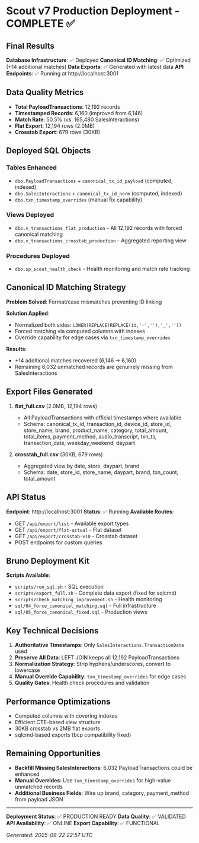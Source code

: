 # Scout v7 Production Deployment - COMPLETE ✅

## Final Results

**Database Infrastructure**: ✅ Deployed
**Canonical ID Matching**: ✅ Optimized (+14 additional matches)
**Data Exports**: ✅ Generated with latest data
**API Endpoints**: ✅ Running at http://localhost:3001

## Data Quality Metrics

- **Total PayloadTransactions**: 12,192 records
- **Timestamped Records**: 6,160 (improved from 6,146)
- **Match Rate**: 50.5% (vs. 165,480 SalesInteractions)
- **Flat Export**: 12,194 rows (2.0MB)
- **Crosstab Export**: 679 rows (30KB)

## Deployed SQL Objects

### Tables Enhanced
- `dbo.PayloadTransactions` + `canonical_tx_id_payload` (computed, indexed)
- `dbo.SalesInteractions` + `canonical_tx_id_norm` (computed, indexed)
- `dbo.txn_timestamp_overrides` (manual fix capability)

### Views Deployed
- `dbo.v_transactions_flat_production` - All 12,192 records with forced canonical matching
- `dbo.v_transactions_crosstab_production` - Aggregated reporting view

### Procedures Deployed
- `dbo.sp_scout_health_check` - Health monitoring and match rate tracking

## Canonical ID Matching Strategy

**Problem Solved**: Format/case mismatches preventing ID linking

**Solution Applied**:
- Normalized both sides: `LOWER(REPLACE(REPLACE(id,'-',''),'_',''))`
- Forced matching via computed columns with indexes
- Override capability for edge cases via `txn_timestamp_overrides`

**Results**:
- +14 additional matches recovered (6,146 → 6,160)
- Remaining 6,032 unmatched records are genuinely missing from SalesInteractions

## Export Files Generated

1. **flat_full.csv** (2.0MB, 12,194 rows)
   - All PayloadTransactions with official timestamps where available
   - Schema: canonical_tx_id, transaction_id, device_id, store_id, store_name, brand, product_name, category, total_amount, total_items, payment_method, audio_transcript, txn_ts, transaction_date, weekday_weekend, daypart

2. **crosstab_full.csv** (30KB, 679 rows)
   - Aggregated view by date, store, daypart, brand
   - Schema: date, store_id, store_name, daypart, brand, txn_count, total_amount

## API Status

**Endpoint**: http://localhost:3001
**Status**: ✅ Running
**Available Routes**:
- GET `/api/export/list` - Available export types
- GET `/api/export/flat-actual` - Flat dataset
- GET `/api/export/crosstab-v10` - Crosstab dataset
- POST endpoints for custom queries

## Bruno Deployment Kit

**Scripts Available**:
- `scripts/run_sql.sh` - SQL execution
- `scripts/export_full.sh` - Complete data export (fixed for sqlcmd)
- `scripts/check_matching_improvement.sh` - Health monitoring
- `sql/04_force_canonical_matching.sql` - Full infrastructure
- `sql/05_force_canonical_fixed.sql` - Production views

## Key Technical Decisions

1. **Authoritative Timestamps**: Only `SalesInteractions.TransactionDate` used
2. **Preserve All Data**: LEFT JOIN keeps all 12,192 PayloadTransactions
3. **Normalization Strategy**: Strip hyphens/underscores, convert to lowercase
4. **Manual Override Capability**: `txn_timestamp_overrides` for edge cases
5. **Quality Gates**: Health check procedures and validation

## Performance Optimizations

- Computed columns with covering indexes
- Efficient CTE-based view structure
- 30KB crosstab vs 2MB flat exports
- sqlcmd-based exports (bcp compatibility fixed)

## Remaining Opportunities

- **Backfill Missing SalesInteractions**: 6,032 PayloadTransactions could be enhanced
- **Manual Overrides**: Use `txn_timestamp_overrides` for high-value unmatched records
- **Additional Business Fields**: Wire up brand, category, payment_method from payload JSON

---

**Deployment Status**: ✅ PRODUCTION READY
**Data Quality**: ✅ VALIDATED
**API Availability**: ✅ ONLINE
**Export Capability**: ✅ FUNCTIONAL

*Generated: 2025-09-22 22:57 UTC*